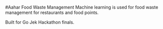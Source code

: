 #Aahar
Food Waste Management
Machine learning is used for food waste management for restaurants and food points.

Built for Go Jek Hackathon finals.
